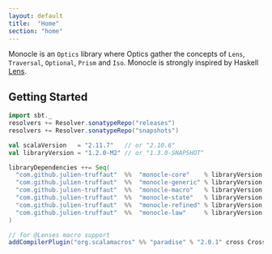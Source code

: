 ```yaml
---
layout: default
title:  "Home"
section: "home"
---
```


Monocle is an `Optics` library where Optics gather the concepts of `Lens`, `Traversal`,
`Optional`, `Prism` and `Iso`. Monocle is strongly inspired by Haskell [Lens](https://github.com/ekmett/lens).

## Getting Started

```scala
import sbt._
resolvers += Resolver.sonatypeRepo("releases")
resolvers += Resolver.sonatypeRepo("snapshots")

val scalaVersion   = "2.11.7"   // or "2.10.6"
val libraryVersion = "1.2.0-M2" // or "1.3.0-SNAPSHOT"

libraryDependencies ++= Seq(
  "com.github.julien-truffaut"  %%  "monocle-core"    % libraryVersion,
  "com.github.julien-truffaut"  %%  "monocle-generic" % libraryVersion,
  "com.github.julien-truffaut"  %%  "monocle-macro"   % libraryVersion,
  "com.github.julien-truffaut"  %%  "monocle-state"   % libraryVersion,
  "com.github.julien-truffaut"  %%  "monocle-refined" % libraryVersion,
  "com.github.julien-truffaut"  %%  "monocle-law"     % libraryVersion % "test" 
)

// for @Lenses macro support
addCompilerPlugin("org.scalamacros" %% "paradise" % "2.0.1" cross CrossVersion.full)
